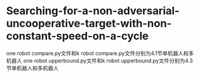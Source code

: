 # Searching-for-a-non-adversarial-uncooperative-target-with-non-constant-speed-on-a-cycle
one robot compare.py文件和k robot compare.py文件分别为4.1节单机器人和多机器人
one robot upperbound.py文件和k robot upperbound.py文件分别为4.3节单机器人和多机器人
